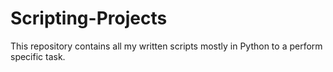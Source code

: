 # Scripting-Projects
This repository contains all my written scripts mostly in Python to a perform specific task.
